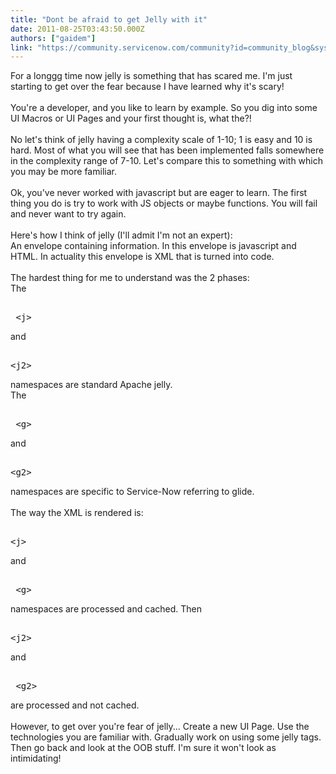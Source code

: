 ```yaml
---
title: "Dont be afraid to get Jelly with it"
date: 2011-08-25T03:43:50.000Z
authors: ["gaidem"]
link: "https://community.servicenow.com/community?id=community_blog&sys_id=766e22eddbd0dbc01dcaf3231f9619fc"
---
```

<p>For a longgg time now jelly is something that has scared me. I'm just starting to get over the fear because I have learned why it's scary!<br /><br />You're a developer, and you like to learn by example. So you dig into some UI Macros or UI Pages and your first thought is, what the?!<br /><br />No let's think of jelly having a complexity scale of 1-10; 1 is easy and 10 is hard. Most of what you will see that has been implemented falls somewhere in the complexity range of 7-10. Let's compare this to something with which you may be more familiar.<br /><br />Ok, you've never worked with javascript but are eager to learn. The first thing you do is try to work with JS objects or maybe functions. You will fail and never want to try again.<br /><br />Here's how I think of jelly (I'll admit I'm not an expert):<br />An envelope containing information. In this envelope is javascript and HTML. In actuality this envelope is XML that is turned into code.<br /><br />The hardest thing for me to understand was the 2 phases:<br />The<pre __default_attr="plain" __jive_macro_name="code" class="jive_text_macro jive_macro_code"><br /> &lt;j&gt;</pre>and <pre __default_attr="plain" __jive_macro_name="code" class="jive_text_macro jive_macro_code"><br />&lt;j2&gt;</pre>namespaces are standard Apache jelly.<br />The<pre __default_attr="plain" __jive_macro_name="code" class="jive_text_macro jive_macro_code"><br /> &lt;g&gt;</pre>and <pre __default_attr="plain" __jive_macro_name="code" class="jive_text_macro jive_macro_code"><br />&lt;g2&gt;</pre>namespaces are specific to Service-Now referring to glide.<br /><br />The way the XML is rendered is:<br /><pre __default_attr="plain" __jive_macro_name="code" class="jive_text_macro jive_macro_code"><br />&lt;j&gt;</pre>and<pre __default_attr="plain" __jive_macro_name="code" class="jive_text_macro jive_macro_code"><br /> &lt;g&gt;</pre>namespaces are processed and cached. Then <pre __default_attr="plain" __jive_macro_name="code" class="jive_text_macro jive_macro_code"><br />&lt;j2&gt;</pre>and<pre __default_attr="plain" __jive_macro_name="code" class="jive_text_macro jive_macro_code"><br /> &lt;g2&gt;</pre>are processed and not cached.<br /><br />However, to get over you're fear of jelly... Create a new UI Page. Use the technologies you are familiar with. Gradually work on using some jelly tags. Then go back and look at the OOB stuff. I'm sure it won't look as intimidating!</p>